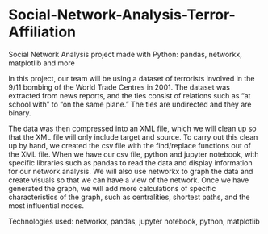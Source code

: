 # Social-Network-Analysis-Terror-Affiliation
Social Network Analysis project made with Python: pandas, networkx, matplotlib and more

In this project, our team will be using a dataset of terrorists involved in the 9/11 bombing of the World Trade Centres in 2001. The dataset was extracted from news reports, and the ties consist of relations such as “at school with” to “on the same plane.” The ties are undirected and they are binary. 

The data was then compressed into an XML file, which we will clean up so that the XML file will only include target and source. To carry out this clean up by hand, we created the csv file with the find/replace functions out of the XML file. When we have our csv file, python and jupyter notebook, with specific libraries such as pandas to read the data and display information for our network analysis. We will also use networkx to graph the data and create visuals so that we can have a view of the network. Once we have generated the graph, we will add more calculations of specific characteristics of the graph, such as centralities, shortest paths, and the most influential nodes. 

Technologies used: networkx, pandas, jupyter notebook, python, matplotlib
